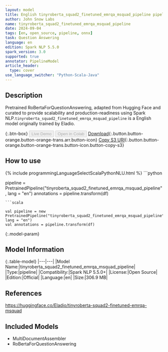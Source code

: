 ```yaml
---
layout: model
title: English tinyroberta_squad2_finetuned_emrqa_msquad_pipeline pipeline RoBertaForQuestionAnswering from Eladio
author: John Snow Labs
name: tinyroberta_squad2_finetuned_emrqa_msquad_pipeline
date: 2024-09-04
tags: [en, open_source, pipeline, onnx]
task: Question Answering
language: en
edition: Spark NLP 5.5.0
spark_version: 3.0
supported: true
annotator: PipelineModel
article_header:
  type: cover
use_language_switcher: "Python-Scala-Java"
---
```


## Description

Pretrained RoBertaForQuestionAnswering, adapted from Hugging Face and curated to provide scalability and production-readiness using Spark NLP.`tinyroberta_squad2_finetuned_emrqa_msquad_pipeline` is a English model originally trained by Eladio.

{:.btn-box}
<button class="button button-orange" disabled>Live Demo</button>
<button class="button button-orange" disabled>Open in Colab</button>
[Download](https://s3.amazonaws.com/auxdata.johnsnowlabs.com/public/models/tinyroberta_squad2_finetuned_emrqa_msquad_pipeline_en_5.5.0_3.0_1725483540670.zip){:.button.button-orange.button-orange-trans.arr.button-icon}
[Copy S3 URI](s3://auxdata.johnsnowlabs.com/public/models/tinyroberta_squad2_finetuned_emrqa_msquad_pipeline_en_5.5.0_3.0_1725483540670.zip){:.button.button-orange.button-orange-trans.button-icon.button-copy-s3}

## How to use



<div class="tabs-box" markdown="1">
{% include programmingLanguageSelectScalaPythonNLU.html %}
```python

pipeline = PretrainedPipeline("tinyroberta_squad2_finetuned_emrqa_msquad_pipeline", lang = "en")
annotations =  pipeline.transform(df)   

```
```scala

val pipeline = new PretrainedPipeline("tinyroberta_squad2_finetuned_emrqa_msquad_pipeline", lang = "en")
val annotations = pipeline.transform(df)

```
</div>

{:.model-param}
## Model Information

{:.table-model}
|---|---|
|Model Name:|tinyroberta_squad2_finetuned_emrqa_msquad_pipeline|
|Type:|pipeline|
|Compatibility:|Spark NLP 5.5.0+|
|License:|Open Source|
|Edition:|Official|
|Language:|en|
|Size:|306.9 MB|

## References

https://huggingface.co/Eladio/tinyroberta-squad2-finetuned-emrqa-msquad

## Included Models

- MultiDocumentAssembler
- RoBertaForQuestionAnswering